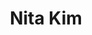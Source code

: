 ---
layout: post
title: Nita Kim
school: NYU
major: Major?
image: http://placekitten.com/300/300
position: Communications
positionURL: http://www.techatnyu.org/position
twitter: 
email: t@NYU email?
graduate: 2016
weight: 4
---
